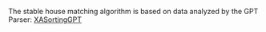 The stable house matching algorithm is based on data analyzed by the GPT Parser: [XASortingGPT](https://github.com/zlxlty/XASortingGPT)
